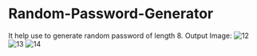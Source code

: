 # Random-Password-Generator
It help use to generate random password of length 8.
Output Image:
![12](https://user-images.githubusercontent.com/85821777/185734963-5b40d6dd-09ff-4f9d-a00d-e6d6df75d364.JPG)
![13](https://user-images.githubusercontent.com/85821777/185735041-03c53758-0923-45c6-990e-ae2ec02717cc.JPG)
![14](https://user-images.githubusercontent.com/85821777/185735146-0c2bd30e-df35-41df-82f6-1c2660957164.JPG)
